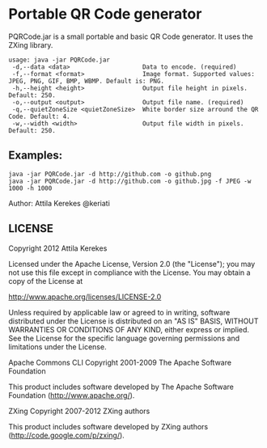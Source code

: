 Portable QR Code generator
==========================

PQRCode.jar is a small portable and basic QR Code generator. It uses the ZXing library.

    usage: java -jar PQRCode.jar
     -d,--data <data>                    Data to encode. (required)
     -f,--format <format>                Image format. Supported values: JPEG, PNG, GIF, BMP, WBMP. Default is: PNG.
     -h,--height <height>                Output file height in pixels. Default: 250.
     -o,--output <output>                Output file name. (required)
     -q,--quietZoneSize <quietZoneSize>  White border size arround the QR Code. Default: 4.
     -w,--width <width>                  Output file width in pixels. Default: 250.

## Examples: ##

    java -jar PQRCode.jar -d http://github.com -o github.png
    java -jar PQRCode.jar -d http://github.com -o github.jpg -f JPEG -w 1000 -h 1000

Author: Attila Kerekes @keriati

## LICENSE ##

Copyright 2012 Attila Kerekes

Licensed under the Apache License, Version 2.0 (the "License");
you may not use this file except in compliance with the License.
You may obtain a copy of the License at

   http://www.apache.org/licenses/LICENSE-2.0

Unless required by applicable law or agreed to in writing, software
distributed under the License is distributed on an "AS IS" BASIS,
WITHOUT WARRANTIES OR CONDITIONS OF ANY KIND, either express or implied.
See the License for the specific language governing permissions and
limitations under the License.

Apache Commons CLI
Copyright 2001-2009 The Apache Software Foundation

This product includes software developed by
The Apache Software Foundation (http://www.apache.org/).

ZXing
Copyright 2007-2012 ZXing authors

This product includes software developed by
ZXing authors (http://code.google.com/p/zxing/).